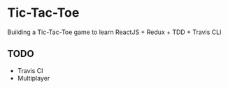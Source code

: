 # Tic-Tac-Toe

Building a Tic-Tac-Toe game to learn ReactJS + Redux + TDD + Travis CLI

## TODO
* Travis CI
* Multiplayer
